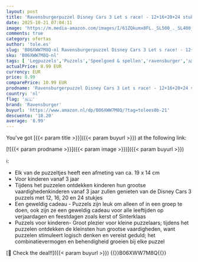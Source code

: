 ```yaml
---
layout: post
title: 'Ravensburgerpuzzel Disney Cars 3 Let s race! - 12+16+20+24 stukjes'
date: 2025-10-21 07:04:11
image: 'https://m.media-amazon.com/images/I/61ZQkumx8FL._SL500_._SL400_.jpg'
comments: true
category: ofertas
author: 'tole.es'
slug: 'B06XWW7M8Q-nl Ravensburgerpuzzel Disney Cars 3 Let s race! - 12+16+20+24...'
sku: 'B06XWW7M8Q-nl'
tags: [ 'Legpuzzels','Puzzels','Speelgoed & spellen','ravensburger','🇳🇱', ]
actualPrice: 8.99 EUR
currency: EUR
price: 8.99
comparePrice: 10.99 EUR
prodname: 'Ravensburgerpuzzel Disney Cars 3 Let s race! - 12+16+20+24 stukjes'
country: 'nl'
flag: '🇳🇱'
brand: 'Ravensburger'
buyurl: 'https://www.amazon.nl/dp/B06XWW7M8Q/?tag=tolees0b-21'
descuento: '18.20'
average: '8.99'
---
```


You've got [{{< param title >}}]({{< param buyurl >}}) at the following link:

[![{{< param prodname >}}]({{< param image >}})]({{< param buyurl >}})

ℹ️:

- Elk van de puzzeltjes heeft een afmeting van ca. 19 x 14 cm
- Voor kinderen vanaf 3 jaar
- Tijdens het puzzelen ontdekken kinderen hun grootse vaardighedenkinderen vanaf 3 jaar zullen genieten van de Disney Cars 3 puzzels met 12, 16, 20 en 24 stukjes
- Een geweldig cadeau - Puzzels zijn leuk om alleen of in een groep te doen, ook zijn ze een geweldig cadeau voor alle leeftijden op verjaardagen en feestdagen zoals kerst of Sinterklaas
- Puzzels voor kinderen- Groot plezier voor kleine puzzelaars; tijdens het puzzelen ontdekken de kleinsten hun grootse vaardigheden, want puzzelen stimuleert logisch denken en vereist geduld; het combinatievermogen en behendigheid groeien bij elke puzzel

[🛒 Check the deal!!]({{< param buyurl >}})
{{<world>}}B06XWW7M8Q{{</world>}}
